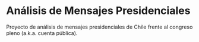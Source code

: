 # Análisis de Mensajes Presidenciales
Proyecto de análisis de mensajes presidenciales de Chile frente al congreso pleno (a.k.a. cuenta pública). 

